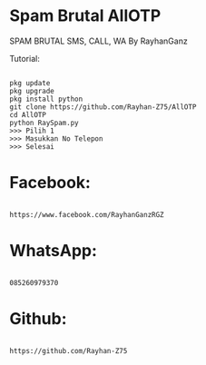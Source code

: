 # Spam Brutal AllOTP
SPAM BRUTAL SMS, CALL, WA By RayhanGanz

Tutorial:
<pre><code>
pkg update
pkg upgrade
pkg install python
git clone https://github.com/Rayhan-Z75/AllOTP
cd AllOTP
python RaySpam.py
>>> Pilih 1
>>> Masukkan No Telepon
>>> Selesai
</code></pre>
# Facebook:
<pre><code>
https://www.facebook.com/RayhanGanzRGZ
</code></pre>

# WhatsApp:
<pre><code>
085260979370
</code></pre>

# Github:
<pre><code>
https://github.com/Rayhan-Z75
</code></pre>
